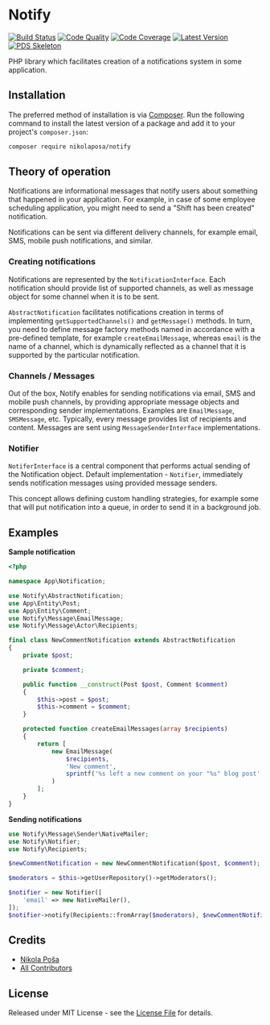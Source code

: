 # Notify

[![Build Status][ico-build]][link-build]
[![Code Quality][ico-code-quality]][link-code-quality]
[![Code Coverage][ico-code-coverage]][link-code-coverage]
[![Latest Version][ico-version]][link-packagist]
[![PDS Skeleton][ico-pds]][link-pds]

PHP library which facilitates creation of a notifications system in some application.

## Installation

The preferred method of installation is via [Composer](http://getcomposer.org/). Run the following command to install the latest version of a package and add it to your project's `composer.json`:

```bash
composer require nikolaposa/notify
```

## Theory of operation

Notifications are informational messages that notify users about something that happened in your application. For example, in case of some employee scheduling application, you might need to send a "Shift has been created" notification.

Notifications can be sent via different delivery channels, for example email, SMS, mobile push notifications, and similar.

### Creating notifications

Notifications are represented by the `NotificationInterface`. Each notification should provide list of supported channels, as well as message object for some channel when it is to be sent.

`AbstractNotification` facilitates notifications creation in terms of implementing `getSupportedChannels()` and `getMessage()` methods. In turn, you need to define message factory methods named in accordance with a pre-defined template, for example `createEmailMessage`, whereas `email` is the name of a channel, which is dynamically reflected as a channel that it is supported by the particular notification.

### Channels / Messages

Out of the box, Notify enables for sending notifications via email, SMS and mobile push channels, by providing appropriate message objects and corresponding sender implementations. Examples are `EmailMessage`, `SMSMessage`, etc. Typically, every message provides list of recipients and content. Messages are sent using `MessageSenderInterface` implementations.

### Notifier

`NotiferInterface` is a central component that performs actual sending of the Notification object. Default implementation - `Notifier`, immediately sends notification messages using provided message senders.

This concept allows defining custom handling strategies, for example some that will put notification into a queue, in order to send it in a background job.

## Examples

**Sample notification**
```php
<?php

namespace App\Notification;

use Notify\AbstractNotification;
use App\Entity\Post;
use App\Entity\Comment;
use Notify\Message\EmailMessage;
use Notify\Message\Actor\Recipients;

final class NewCommentNotification extends AbstractNotification
{
    private $post;

    private $comment;

    public function __construct(Post $post, Comment $comment)
    {
        $this->post = $post;
        $this->comment = $comment;
    }

    protected function createEmailMessages(array $recipients)
    {
        return [
            new EmailMessage(
                $recipients,
                'New comment',
                sprintf('%s left a new comment on your "%s" blog post', $this->comment->getAuthorName(), $this->post->getTitle())
            )
        ];
    }
}
```

**Sending notifications**
```php
use Notify\Message\Sender\NativeMailer;
use Notify\Notifier;
use Notify\Recipients;

$newCommentNotification = new NewCommentNotification($post, $comment);

$moderators = $this->getUserRepository()->getModerators();

$notifier = new Notifier([
    'email' => new NativeMailer(),
]);
$notifier->notify(Recipients::fromArray($moderators), $newCommentNotification);
```

## Credits

- [Nikola Poša][link-author]
- [All Contributors][link-contributors]

## License

Released under MIT License - see the [License File](LICENSE) for details.


[ico-version]: https://img.shields.io/packagist/v/nikolaposa/notify.svg
[ico-build]: https://travis-ci.org/nikolaposa/notify.svg?branch=master
[ico-code-coverage]: https://img.shields.io/scrutinizer/coverage/g/nikolaposa/notify.svg
[ico-code-quality]: https://img.shields.io/scrutinizer/g/nikolaposa/notify.svg
[ico-pds]: https://img.shields.io/badge/pds-skeleton-blue.svg

[link-monolog]: https://github.com/Seldaek/monolog
[link-container-interop]: https://github.com/container-interop/container-interop
[link-examples]: examples
[link-packagist]: https://packagist.org/packages/nikolaposa/notify
[link-build]: https://travis-ci.org/nikolaposa/notify
[link-code-coverage]: https://scrutinizer-ci.com/g/nikolaposa/notify/code-structure
[link-code-quality]: https://scrutinizer-ci.com/g/nikolaposa/notify
[link-pds]: https://github.com/php-pds/skeleton
[link-author]: https://github.com/nikolaposa
[link-contributors]: ../../contributors
